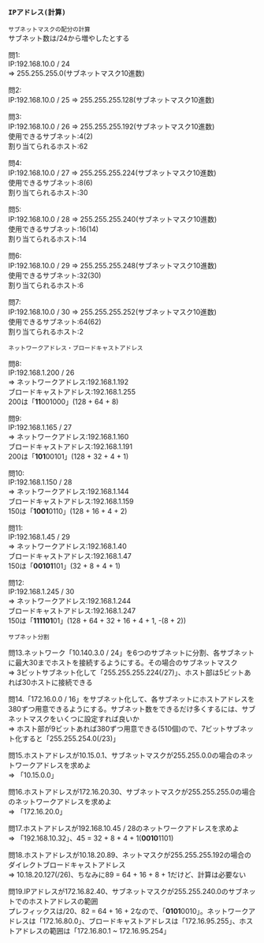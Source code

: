 ### `IPアドレス(計算)`

`サブネットマスクの配分の計算`  
サブネット数は/24から増やしたとする

問1:  
IP:192.168.10.0 / 24  
=> 255.255.255.0(サブネットマスク10進数)

問2:  
IP:192.168.10.0 / 25
=> 255.255.255.128(サブネットマスク10進数)

問3:  
IP:192.168.10.0 / 26
=> 255.255.255.192(サブネットマスク10進数)  
使用できるサブネット:4(2)  
割り当てられるホスト:62

問4:  
IP:192.168.10.0 / 27
=> 255.255.255.224(サブネットマスク10進数)  
使用できるサブネット:8(6)  
割り当てられるホスト:30

問5:  
IP:192.168.10.0 / 28
=> 255.255.255.240(サブネットマスク10進数)  
使用できるサブネット:16(14)  
割り当てられるホスト:14

問6:  
IP:192.168.10.0 / 29
=> 255.255.255.248(サブネットマスク10進数)  
使用できるサブネット:32(30)  
割り当てられるホスト:6

問7:  
IP:192.168.10.0 / 30
=> 255.255.255.252(サブネットマスク10進数)  
使用できるサブネット:64(62)  
割り当てられるホスト:2

`ネットワークアドレス・ブロードキャストアドレス`

問8:  
IP:192.168.1.200 / 26  
=> ネットワークアドレス:192.168.1.192  
ブロードキャストアドレス:192.168.1.255  
200は「**11**001000」(128 + 64 + 8)

問9:  
IP:192.168.1.165 / 27  
=> ネットワークアドレス:192.168.1.160  
ブロードキャストアドレス:192.168.1.191  
200は「**101**00101」(128 + 32 + 4 + 1)

問10:  
IP:192.168.1.150 / 28  
=> ネットワークアドレス:192.168.1.144  
ブロードキャストアドレス:192.168.1.159  
150は「**1001**0110」(128 + 16 + 4 + 2)

問11:  
IP:192.168.1.45 / 29  
=> ネットワークアドレス:192.168.1.40  
ブロードキャストアドレス:192.168.1.47  
150は「**00101**101」(32 + 8 + 4 + 1)

問12:  
IP:192.168.1.245 / 30  
=> ネットワークアドレス:192.168.1.244  
ブロードキャストアドレス:192.168.1.247  
150は「**111101**01」(128 + 64 + 32 + 16 + 4 + 1, -(8 + 2))

`サブネット分割`

問13.ネットワーク「10.140.3.0 / 24」を6つのサブネットに分割、各サブネットに最大30までホストを接続するようにする。その場合のサブネットマスク  
=> 3ビットサブネット化して「255.255.255.224(/27)」、ホスト部は5ビットあれば30ホストに接続できる

問14.「172.16.0.0 / 16」をサブネット化して、各サブネットにホストアドレスを380ずつ用意できるようにする。サブネット数をできるだけ多くするには、サブネットマスクをいくつに設定すれば良いか  
=> ホスト部が9ビットあれば380ずつ用意できる(510個)ので、7ビットサブネット化すると「255.255.254.0(/23)」

問15.ホストアドレスが10.15.0.1、サブネットマスクが255.255.0.0の場合のネットワークアドレスを求めよ  
=> 「10.15.0.0」

問16.ホストアドレスが172.16.20.30、サブネットマスクが255.255.255.0の場合のネットワークアドレスを求めよ  
=> 「172.16.20.0」

問17.ホストアドレスが192.168.10.45 / 28のネットワークアドレスを求めよ  
=> 「192.168.10.32」、45 = 32 + 8 + 4 + 1(**0010**1101)

問18.ホストアドレスが10.18.20.89、ネットマスクが255.255.255.192の場合のダイレクトブロードキャストアドレス  
=> 10.18.20.127(/26)、ちなみに89 = 64 + 16 + 8 + 1だけど、計算は必要ない

問19.IPアドレスが172.16.82.40、サブネットマスクが255.255.240.0のサブネットでのホストアドレスの範囲  
プレフィックスは/20、82 = 64 + 16 + 2なので、「**0101**0010」。ネットワークアドレスは「172.16.80.0」、ブロードキャストアドレスは「172.16.95.255」、ホストアドレスの範囲は「172.16.80.1 ~ 172.16.95.254」
